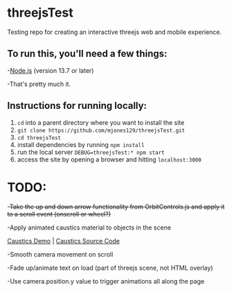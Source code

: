 # threejsTest
Testing repo for creating an interactive threejs web and mobile experience.

## To run this, you'll need a few things:

-[Node.js](https://nodejs.org/en/) (version 13.7 or later)

-That's pretty much it.

## Instructions for running locally:

1. `cd` into a parent directory where you want to install the site
2. `git clone https://github.com/mjones129/threejsTest.git`
3. `cd threejsTest`
4. install dependencies by running `npm install`
5. run the local server `DEBUG=threejsTest:* npm start`
6. access the site by opening a browser and hitting `localhost:3000`


# TODO:

-~~Take the up and down arrow functionality from OrbitControls.js and apply it to a scroll event (onscroll or wheel?)~~

-Apply animated caustics material to objects in the scene

[Caustics Demo](https://threejs.org/examples/#webgl_loader_nodes) | [Caustics Source Code](https://github.com/mrdoob/three.js/blob/master/examples/webgl_loader_nodes.html)

-Smooth camera movement on scroll

-Fade up/animate text on load (part of threejs scene, not HTML overlay)

-Use camera.position.y value to trigger animations all along the page

